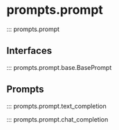 # prompts.prompt

::: prompts.prompt

## Interfaces

::: prompts.prompt.base.BasePrompt

## Prompts

::: prompts.prompt.text_completion

::: prompts.prompt.chat_completion
